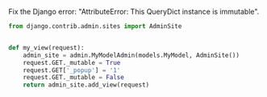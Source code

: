 Fix the Django error: "AttributeError: This QueryDict instance is immutable".
```python
from django.contrib.admin.sites import AdminSite


def my_view(request):
    admin_site = admin.MyModelAdmin(models.MyModel, AdminSite())
    request.GET._mutable = True
    request.GET['_popup'] = '1'
    request.GET._mutable = False
    return admin_site.add_view(request)
```
